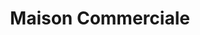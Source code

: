 ---
title: "Maison Commerciale"
url: /kinshasa/maison-commerciale-avenue-bashala/
shop: centre commercial
---
